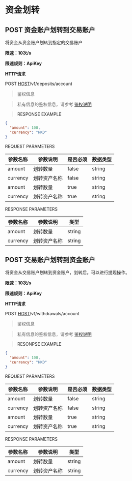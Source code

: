 # 资金划转

<h2 id="资金账户划转到交易账户">POST  资金账户划转到交易账户</h2>

 
将资金从资金账户划转到指定的交易账户

**限速：10次/s**

**限速规则：ApiKey**

**HTTP请求**



POST [HOST](#HTTP-HOST)/v1/deposits/account


> 鉴权信息

> 私有信息的鉴权信息，请参考 [鉴权说明](#auth)


> <a name="ResonpseExample">RESPONSE EXAMPLE</a>

```json
{
  "amount": 100,
  "currency": "HKD"
}
```


<aside>
REQUEST PARAMETERS
</aside>

| 参数名称 | 参数说明 | 是否必须 | 数据类型 | 
| -------- | -------- | -------- | -------- | 
|amount|划转数量 |false|string||
|currency|划转资产名称|false|string||
|amount|划转数量 |true|string||
|currency|划转资产名称|true|string||




<aside>
RESPONSE PARAMETERS
</aside>

| 参数名称 | 参数说明 | 类型 | 
| -------- | -------- | ----- |
|amount|划转数量|string|
|currency|划转资产名称|string|






<h2 id="交易账户划转到资金账户">POST  交易账户划转到资金账户</h2>

将资金从交易账户划转到资金账户，划转后，可以进行提现操作。


**限速：10次/s**

**限速规则：ApiKey**

**HTTP请求**

POST [HOST](#HTTP-HOST)/v1/withdrawals/account


> 鉴权信息

> 私有信息的鉴权信息，请参考 [鉴权说明](#auth)


> <a name="ResonpseExample">RESONPSE EXAMPLE</a>

```json
{
  "amount": 100,
  "currency": "HKD"
}
```

<aside>
REQUEST PARAMETERS
</aside>

| 参数名称 | 参数说明 | 是否必须 | 数据类型 | 
| -------- | -------- | -------- | -------- | 
|amount|划转数量 |false|string||
|currency|划转资产名称|false|string||
|amount|划转数量 |true|string||
|currency|划转资产名称|true|string||



<aside>
RESPONSE PARAMETERS
</aside>

| 参数名称 | 参数说明 | 类型 | 
| -------- | -------- | ----- |
|amount|划转数量|string|
|currency|划转资产名称|string|




